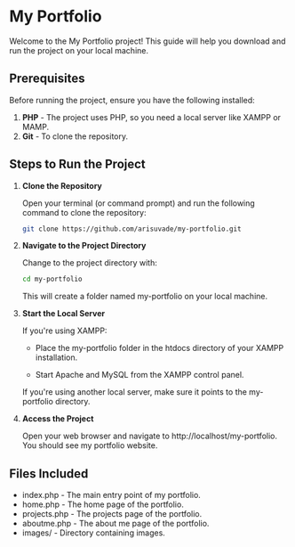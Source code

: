 # My Portfolio

Welcome to the My Portfolio project! This guide will help you download and run the project on your local machine.

## Prerequisites

Before running the project, ensure you have the following installed:

1. **PHP** - The project uses PHP, so you need a local server like XAMPP or MAMP.
2. **Git** - To clone the repository.

## Steps to Run the Project

1. **Clone the Repository**

   Open your terminal (or command prompt) and run the following command to clone the repository:

   ```bash
   git clone https://github.com/arisuvade/my-portfolio.git
   ```

2. **Navigate to the Project Directory**

   Change to the project directory with:

   ```bash
   cd my-portfolio
   ```

   This will create a folder named my-portfolio on your local machine.

3. **Start the Local Server**

   If you're using XAMPP:

   - Place the my-portfolio folder in the htdocs directory of your XAMPP installation.

   - Start Apache and MySQL from the XAMPP control panel.

   If you're using another local server, make sure it points to the my-portfolio directory.

4. **Access the Project**

   Open your web browser and navigate to http://localhost/my-portfolio. You should see my portfolio website.

## Files Included

- index.php - The main entry point of my portfolio.
- home.php - The home page of the portfolio.
- projects.php - The projects page of the portfolio.
- aboutme.php - The about me page of the portfolio.
- images/ - Directory containing images.
